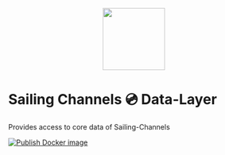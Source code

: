 <p align="center">
  <img src="https://cdn.jsdelivr.net/gh/thomasbrueggemann/sailing-channels@1.2.5/public/img/banner.png" width="125" />
</p>

# Sailing Channels 💿 Data-Layer
Provides access to core data of Sailing-Channels

 [![Publish Docker image](https://github.com/sailingchannels/data/actions/workflows/publish-release.yml/badge.svg)](https://github.com/sailingchannels/data/actions/workflows/publish-release.yml)
